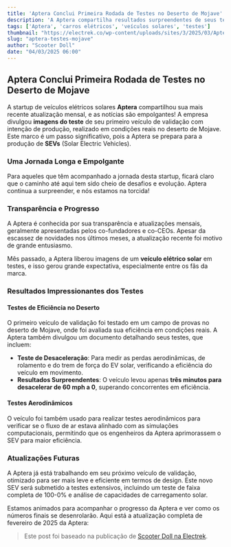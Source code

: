 ```yaml
---
title: 'Aptera Conclui Primeira Rodada de Testes no Deserto de Mojave'
description: 'A Aptera compartilha resultados surpreendentes de seus testes reais no Mojave.'
tags: ['Aptera', 'carros elétricos', 'veículos solares', 'testes']
thumbnail: "https://electrek.co/wp-content/uploads/sites/3/2025/03/Aptera-testing-Mojave.jpg?quality=82&strip=all&w=1400"
slug: "aptera-testes-mojave"
author: "Scooter Doll"
date: "04/03/2025 06:00"
---
```


## Aptera Conclui Primeira Rodada de Testes no Deserto de Mojave

A startup de veículos elétricos solares **Aptera** compartilhou sua mais recente atualização mensal, e as notícias são empolgantes! A empresa divulgou **imagens do teste** de seu primeiro veículo de validação com intenção de produção, realizado em condições reais no deserto de Mojave. Este marco é um passo significativo, pois a Aptera se prepara para a produção de **SEVs** (Solar Electric Vehicles).

### Uma Jornada Longa e Empolgante

Para aqueles que têm acompanhado a jornada desta startup, ficará claro que o caminho até aqui tem sido cheio de desafios e evolução. Aptera continua a surpreender, e nós estamos na torcida!

### Transparência e Progresso

A Aptera é conhecida por sua transparência e atualizações mensais, geralmente apresentadas pelos co-fundadores e co-CEOs. Apesar da escassez de novidades nos últimos meses, a atualização recente foi motivo de grande entusiasmo.

Mês passado, a Aptera liberou imagens de um **veículo elétrico solar** em testes, e isso gerou grande expectativa, especialmente entre os fãs da marca.

### Resultados Impressionantes dos Testes

#### Testes de Eficiência no Deserto 

O primeiro veículo de validação foi testado em um campo de provas no deserto de Mojave, onde foi avaliada sua eficiência em condições reais. A Aptera também divulgou um documento detalhando seus testes, que incluem:
- **Teste de Desaceleração**: Para medir as perdas aerodinâmicas, de rolamento e do trem de força do EV solar, verificando a eficiência do veículo em movimento.
- **Resultados Surpreendentes**: O veículo levou apenas **três minutos para desacelerar de 60 mph a 0**, superando concorrentes em eficiência.

#### Testes Aerodinâmicos

O veículo foi também usado para realizar testes aerodinâmicos para verificar se o fluxo de ar estava alinhado com as simulações computacionais, permitindo que os engenheiros da Aptera aprimorassem o SEV para maior eficiência.

### Atualizações Futuras

A Aptera já está trabalhando em seu próximo veículo de validação, otimizado para ser mais leve e eficiente em termos de design. Este novo SEV será submetido a testes extensivos, incluindo um teste de faixa completa de 100-0% e análise de capacidades de carregamento solar.

Estamos animados para acompanhar o progresso da Aptera e ver como os números finais se desenrolarão. Aqui está a atualização completa de fevereiro de 2025 da Aptera:

> Este post foi baseado na publicação de [Scooter Doll na Electrek](https://electrek.co/2025/03/03/aptera-completes-first-round-real-world-testing-mojave-desert-solar-ev/).